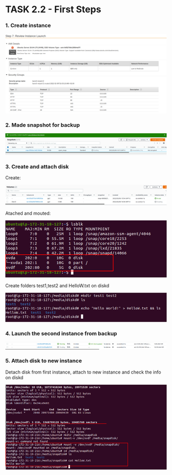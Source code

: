 #   TASK 2.2 - First Steps

###  1. Create instance

![alt text](https://github.com/whitemag313/DevOps_online_Kharkiv_2022_1/blob/master/m2/Task2.2/screenshots/create_instance.png)

### 2. Made snapshot for backup

![alt text](https://github.com/whitemag313/DevOps_online_Kharkiv_2022_1/blob/master/m2/Task2.2/screenshots/make%20a%20snapshot.png)

### 3. Create and attach disk
Create:

![alt text](https://github.com/whitemag313/DevOps_online_Kharkiv_2022_1/blob/master/m2/Task2.2/screenshots/create%20Disk%20D.png)

Atached and mouted:

![alt text](https://github.com/whitemag313/DevOps_online_Kharkiv_2022_1/blob/master/m2/Task2.2/screenshots/atached%20disk%20d.png)

Create folders test1,test2 and HelloW.txt on diskd

![alt text](https://github.com/whitemag313/DevOps_online_Kharkiv_2022_1/blob/master/m2/Task2.2/screenshots/craete%20some%20files.png)

### 4. Launch the second instance from backup

![alt text](https://github.com/whitemag313/DevOps_online_Kharkiv_2022_1/blob/master/m2/Task2.2/screenshots/create%20inst%20from%20snapshot.png)

### 5.  Attach disk to new instance

Detach disk from first instance, attach to new instance and check the info on diskd

![alt text](https://github.com/whitemag313/DevOps_online_Kharkiv_2022_1/blob/master/m2/Task2.2/screenshots/mount%20disk%20to%20snap.png)
